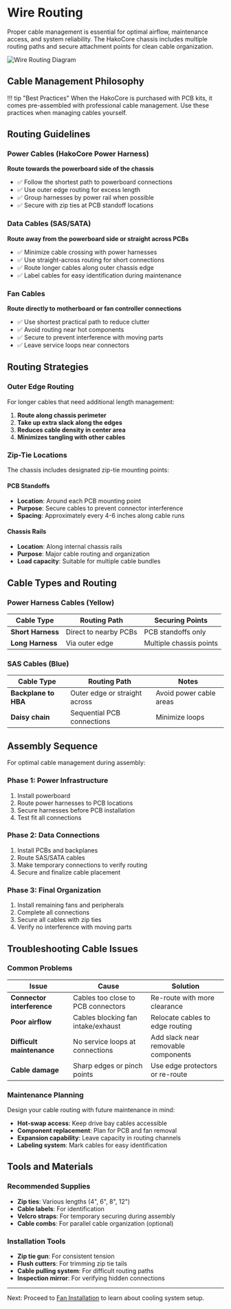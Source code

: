 # Wire Routing

Proper cable management is essential for optimal airflow, maintenance access, and system reliability. The HakoCore chassis includes multiple routing paths and secure attachment points for clean cable organization.

![Wire Routing Diagram](../../assets/wire-routing-diagram.png)

## Cable Management Philosophy

!!! tip "Best Practices"
    When the HakoCore is purchased with PCB kits, it comes pre-assembled with professional cable management. Use these practices when managing cables yourself.

## Routing Guidelines

### Power Cables (HakoCore Power Harness)

**Route towards the powerboard side of the chassis**

- ✅ Follow the shortest path to powerboard connections
- ✅ Use outer edge routing for excess length
- ✅ Group harnesses by power rail when possible
- ✅ Secure with zip ties at PCB standoff locations

### Data Cables (SAS/SATA)

**Route away from the powerboard side or straight across PCBs**

- ✅ Minimize cable crossing with power harnesses
- ✅ Use straight-across routing for short connections
- ✅ Route longer cables along outer chassis edge
- ✅ Label cables for easy identification during maintenance

### Fan Cables

**Route directly to motherboard or fan controller connections**

- ✅ Use shortest practical path to reduce clutter
- ✅ Avoid routing near hot components
- ✅ Secure to prevent interference with moving parts
- ✅ Leave service loops near connectors

## Routing Strategies

### Outer Edge Routing

For longer cables that need additional length management:

1. **Route along chassis perimeter**
2. **Take up extra slack along the edges**
3. **Reduces cable density in center area**
4. **Minimizes tangling with other cables**

### Zip-Tie Locations

The chassis includes designated zip-tie mounting points:

#### PCB Standoffs
- **Location**: Around each PCB mounting point
- **Purpose**: Secure cables to prevent connector interference
- **Spacing**: Approximately every 4-6 inches along cable runs

#### Chassis Rails
- **Location**: Along internal chassis rails
- **Purpose**: Major cable routing and organization
- **Load capacity**: Suitable for multiple cable bundles

## Cable Types and Routing

### Power Harness Cables (Yellow)

| Cable Type | Routing Path | Securing Points |
|------------|--------------|-----------------|
| **Short Harness** | Direct to nearby PCBs | PCB standoffs only |
| **Long Harness** | Via outer edge | Multiple chassis points |

### SAS Cables (Blue)

| Cable Type | Routing Path | Notes |
|------------|--------------|-------|
| **Backplane to HBA** | Outer edge or straight across | Avoid power cable areas |
| **Daisy chain** | Sequential PCB connections | Minimize loops |

## Assembly Sequence

For optimal cable management during assembly:

### Phase 1: Power Infrastructure
1. Install powerboard
2. Route power harnesses to PCB locations
3. Secure harnesses before PCB installation
4. Test fit all connections

### Phase 2: Data Connections
1. Install PCBs and backplanes
2. Route SAS/SATA cables
3. Make temporary connections to verify routing
4. Secure and finalize cable placement

### Phase 3: Final Organization
1. Install remaining fans and peripherals
2. Complete all connections
3. Secure all cables with zip ties
4. Verify no interference with moving parts

## Troubleshooting Cable Issues

### Common Problems

| Issue | Cause | Solution |
|-------|-------|----------|
| **Connector interference** | Cables too close to PCB connectors | Re-route with more clearance |
| **Poor airflow** | Cables blocking fan intake/exhaust | Relocate cables to edge routing |
| **Difficult maintenance** | No service loops at connections | Add slack near removable components |
| **Cable damage** | Sharp edges or pinch points | Use edge protectors or re-route |

### Maintenance Planning

Design your cable routing with future maintenance in mind:

- **Hot-swap access**: Keep drive bay cables accessible
- **Component replacement**: Plan for PCB and fan removal
- **Expansion capability**: Leave capacity in routing channels
- **Labeling system**: Mark cables for easy identification

## Tools and Materials

### Recommended Supplies

- **Zip ties**: Various lengths (4", 6", 8", 12")
- **Cable labels**: For identification
- **Velcro straps**: For temporary securing during assembly
- **Cable combs**: For parallel cable organization (optional)

### Installation Tools

- **Zip tie gun**: For consistent tension
- **Flush cutters**: For trimming zip tie tails
- **Cable pulling system**: For difficult routing paths
- **Inspection mirror**: For verifying hidden connections

---

Next: Proceed to [Fan Installation](../../installation/fan-installation/) to learn about cooling system setup.